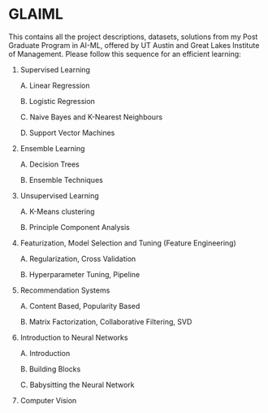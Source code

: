 # GLAIML
This contains all the project descriptions, datasets, solutions from my Post Graduate Program in AI-ML, offered by UT Austin and Great Lakes Institute of Management.
Please follow this sequence for an efficient learning:
1. Supervised Learning

    A. Linear Regression

    B. Logistic Regression

    C. Naive Bayes and K-Nearest Neighbours

    D. Support Vector Machines

2. Ensemble Learning

    A. Decision Trees
    
    B. Ensemble Techniques
3. Unsupervised Learning

    A. K-Means clustering
    
    B. Principle Component Analysis
    
4. Featurization, Model Selection and Tuning (Feature Engineering)

    A. Regularization, Cross Validation
    
    B. Hyperparameter Tuning, Pipeline
    
4. Recommendation Systems

    A. Content Based, Popularity Based
    
    B. Matrix Factorization, Collaborative Filtering, SVD
    
5. Introduction to Neural Networks

    A. Introduction
    
    B. Building Blocks
    
    C. Babysitting the Neural Network
    
6. Computer Vision
